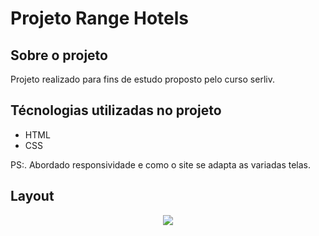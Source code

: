 # Projeto Range Hotels

## Sobre o projeto

Projeto realizado para fins de estudo proposto pelo curso serliv.

## Técnologias utilizadas no projeto
- HTML
- CSS

PS:. Abordado responsividade e como o site se adapta as variadas telas.

## Layout
<div align="center">
  <img src="https://github.com/DanielNAlves/image_project/blob/main/Range%20Hotels.gif"/>
</div>

